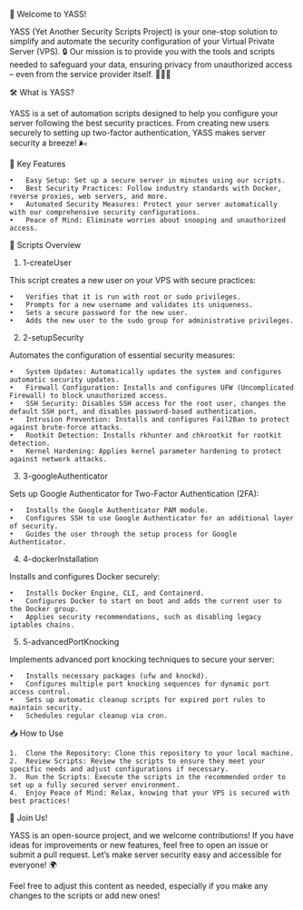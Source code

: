 🚀 Welcome to YASS!

YASS (Yet Another Security Scripts Project) is your one-stop solution to simplify and automate the security configuration of your Virtual Private Server (VPS). 🔒 Our mission is to provide you with the tools and scripts needed to safeguard your data, ensuring privacy from unauthorized access – even from the service provider itself. 🙅‍♂️📂

🛠️ What is YASS?

YASS is a set of automation scripts designed to help you configure your server following the best security practices. From creating new users securely to setting up two-factor authentication, YASS makes server security a breeze! 🌬️

🚩 Key Features

	•	Easy Setup: Set up a secure server in minutes using our scripts.
	•	Best Security Practices: Follow industry standards with Docker, reverse proxies, web servers, and more.
	•	Automated Security Measures: Protect your server automatically with our comprehensive security configurations.
	•	Peace of Mind: Eliminate worries about snooping and unauthorized access.

📜 Scripts Overview

1. 1-createUser

This script creates a new user on your VPS with secure practices:

	•	Verifies that it is run with root or sudo privileges.
	•	Prompts for a new username and validates its uniqueness.
	•	Sets a secure password for the new user.
	•	Adds the new user to the sudo group for administrative privileges.

2. 2-setupSecurity

Automates the configuration of essential security measures:

	•	System Updates: Automatically updates the system and configures automatic security updates.
	•	Firewall Configuration: Installs and configures UFW (Uncomplicated Firewall) to block unauthorized access.
	•	SSH Security: Disables SSH access for the root user, changes the default SSH port, and disables password-based authentication.
	•	Intrusion Prevention: Installs and configures Fail2Ban to protect against brute-force attacks.
	•	Rootkit Detection: Installs rkhunter and chkrootkit for rootkit detection.
	•	Kernel Hardening: Applies kernel parameter hardening to protect against network attacks.

3. 3-googleAuthenticator

Sets up Google Authenticator for Two-Factor Authentication (2FA):

	•	Installs the Google Authenticator PAM module.
	•	Configures SSH to use Google Authenticator for an additional layer of security.
	•	Guides the user through the setup process for Google Authenticator.

4. 4-dockerInstallation

Installs and configures Docker securely:

	•	Installs Docker Engine, CLI, and Containerd.
	•	Configures Docker to start on boot and adds the current user to the Docker group.
	•	Applies security recommendations, such as disabling legacy iptables chains.

5. 5-advancedPortKnocking

Implements advanced port knocking techniques to secure your server:

	•	Installs necessary packages (ufw and knockd).
	•	Configures multiple port knocking sequences for dynamic port access control.
	•	Sets up automatic cleanup scripts for expired port rules to maintain security.
	•	Schedules regular cleanup via cron.

📥 How to Use

	1.	Clone the Repository: Clone this repository to your local machine.
	2.	Review Scripts: Review the scripts to ensure they meet your specific needs and adjust configurations if necessary.
	3.	Run the Scripts: Execute the scripts in the recommended order to set up a fully secured server environment.
	4.	Enjoy Peace of Mind: Relax, knowing that your VPS is secured with best practices!

🙌 Join Us!

YASS is an open-source project, and we welcome contributions! If you have ideas for improvements or new features, feel free to open an issue or submit a pull request. Let’s make server security easy and accessible for everyone! 🌍

Feel free to adjust this content as needed, especially if you make any changes to the scripts or add new ones!
